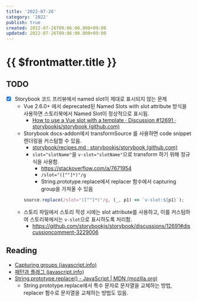 ```yaml
---
title: '2022-07-26'
category: '2022'
publish: true
created: 2022-07-26T09:06:00.000+09:00
updated: 2022-07-26T09:06:00.000+09:00
---
```


# {{ $frontmatter.title }}

## TODO

- [x] Storybook 코드 프리뷰에서 named slot이 제대로 표시되지 않는 문제
  - Vue 2.6.0+ 에서 deprecated된 Named Slots with slot attribute 방식을 사용하면 스토리북에서 Named Slot이 정상적으로 표시됨.
    - [How to use a Vue slot with a template · Discussion #12691 · storybookjs/storybook (github.com)](https://github.com/storybookjs/storybook/discussions/12691#discussioncomment-2283376)
  - Storybook docs-addon에서 transformSource 를 사용하면 code snippet 렌더링을 커스텀할 수 있음.
    - [storybook/recipes.md · storybookjs/storybook (github.com)](https://github.com/storybookjs/storybook/blob/7035ea7389393da041985ebc491ee58dedb50d06/code/addons/docs/docs/recipes.md#customizing-source-snippets)
    - `slot="slotName"`을 `v-slot="slotName"`으로 transform 하기 위해 정규식을 사용함.
      - https://stackoverflow.com/a/7671954
      - `/slot="([^"]*)"/g`
      - String.prototype.replace에서 replacer 함수에서 capturing group을 가져올 수 있음
    ```js
    source.replace(/slot="([^"]*)"/g, (_, p1) => `v-slot:${p1}`);
    ```
  - 스토리 파일에서 스토리 작성 시에는 slot attribute를 사용하고, 이를 커스텀하여 스토리북에서는 `v-slot`으로 표시하도록 처리함.
    - https://github.com/storybookjs/storybook/discussions/12691#discussioncomment-3229006

## Reading

- [Capturing groups (javascript.info)](https://ko.javascript.info/regexp-groups#ref-3364)
- [패턴과 플래그 (javascript.info)](https://ko.javascript.info/regexp-introduction#ref-2932)
- [String.prototype.replace() - JavaScript | MDN (mozilla.org)](https://developer.mozilla.org/en-US/docs/Web/JavaScript/Reference/Global_Objects/String/replace)
  - String.prototype.replace에서 특수 문자로 문자열을 교체하는 방법, replacer 함수로 문자열을 교체하는 방법도 있음.

